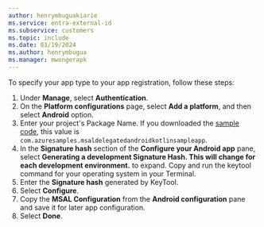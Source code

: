 ```yaml
---
author: henrymbuguakiarie
ms.service: entra-external-id
ms.subservice: customers
ms.topic: include
ms.date: 03/19/2024
ms.author: henrymbugua
ms.manager: mwongerapk
---
```


To specify your app type to your app registration, follow these steps:

1. Under **Manage**, select **Authentication**.
1. On the **Platform configurations** page, select **Add a platform**, and then select **Android** option.
1. Enter your project's Package Name. If you downloaded the [sample code](https://github.com/Azure-Samples/ms-identity-ciam-browser-delegated-android-sample), this value is `com.azuresamples.msaldelegatedandroidkotlinsampleapp`.
1. In the **Signature hash** section of the **Configure your Android app** pane, select **Generating a development Signature Hash. This will change for each development environment.** to expand. Copy and run the keytool command for your operating system in your Terminal.
1. Enter the **Signature hash** generated by KeyTool.
1. Select **Configure**.
1. Copy the **MSAL Configuration** from the **Android configuration** pane and save it for later app configuration.
1. Select **Done**.